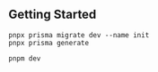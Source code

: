 <!--
 * @Author: shiqi liziw2012@gmail.com
 * @Date: 2024-03-26 14:52:21
 * @LastEditors: shiqi liziw2012@gmail.com
 * @LastEditTime: 2024-03-27 15:36:21
 * @FilePath: /next-app/README.md
 * @Description: 这是默认设置,请设置`customMade`, 打开koroFileHeader查看配置 进行设置: https://github.com/OBKoro1/koro1FileHeader/wiki/%E9%85%8D%E7%BD%AE
-->
## Getting Started

```
pnpx prisma migrate dev --name init
pnpx prisma generate
```

```bash
pnpm dev
```
